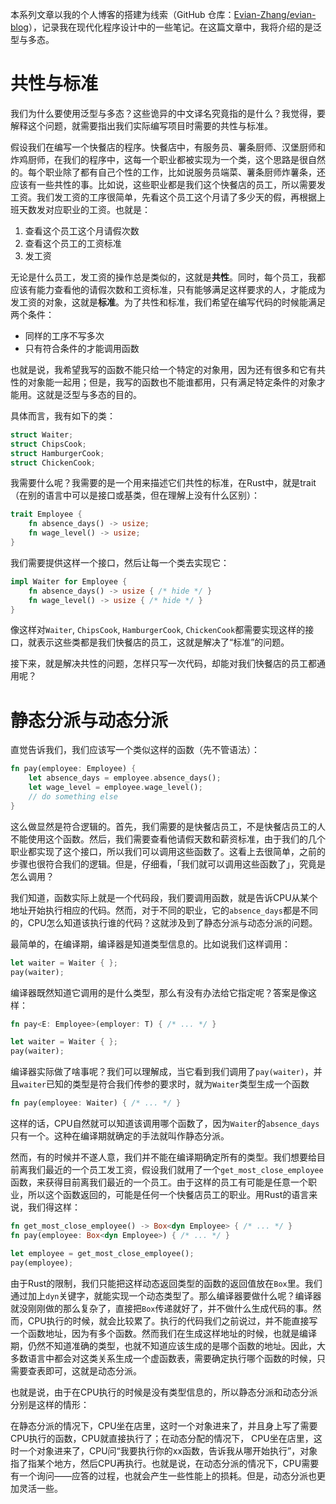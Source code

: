 本系列文章以我的个人博客的搭建为线索（GitHub 仓库：[Evian-Zhang/evian-blog](https://github.com/Evian-Zhang/evian-blog)），记录我在现代化程序设计中的一些笔记。在这篇文章中，我将介绍的是泛型与多态。

# 共性与标准

我们为什么要使用泛型与多态？这些诡异的中文译名究竟指的是什么？我觉得，要解释这个问题，就需要指出我们实际编写项目时需要的共性与标准。

假设我们在编写一个快餐店的程序。快餐店中，有服务员、薯条厨师、汉堡厨师和炸鸡厨师，在我们的程序中，这每一个职业都被实现为一个类，这个思路是很自然的。每个职业除了都有自己个性的工作，比如说服务员端菜、薯条厨师炸薯条，还应该有一些共性的事。比如说，这些职业都是我们这个快餐店的员工，所以需要发工资。我们发工资的工序很简单，先看这个员工这个月请了多少天的假，再根据上班天数发对应职业的工资。也就是：

1. 查看这个员工这个月请假次数
2. 查看这个员工的工资标准
3. 发工资

无论是什么员工，发工资的操作总是类似的，这就是**共性**。同时，每个员工，我都应该有能力查看他的请假次数和工资标准，只有能够满足这样要求的人，才能成为发工资的对象，这就是**标准**。为了共性和标准，我们希望在编写代码的时候能满足两个条件：

* 同样的工序不写多次
* 只有符合条件的才能调用函数

也就是说，我希望我写的函数不能只给一个特定的对象用，因为还有很多和它有共性的对象能一起用；但是，我写的函数也不能谁都用，只有满足特定条件的对象才能用。这就是泛型与多态的目的。

具体而言，我有如下的类：

```rust
struct Waiter;
struct ChipsCook;
struct HamburgerCook;
struct ChickenCook;
```

我需要什么呢？我需要的是一个用来描述它们共性的标准，在Rust中，就是trait（在别的语言中可以是接口或基类，但在理解上没有什么区别）：

```rust
trait Employee {
    fn absence_days() -> usize;
    fn wage_level() -> usize;
}
```

我们需要提供这样一个接口，然后让每一个类去实现它：

```rust
impl Waiter for Employee {
    fn absence_days() -> usize { /* hide */ }
    fn wage_level() -> usize { /* hide */ }
}
```

像这样对`Waiter`, `ChipsCook`, `HamburgerCook`, `ChickenCook`都需要实现这样的接口，就表示这些类都是我们快餐店的员工，这就是解决了“标准”的问题。

接下来，就是解决共性的问题，怎样只写一次代码，却能对我们快餐店的员工都通用呢？

# 静态分派与动态分派

直觉告诉我们，我们应该写一个类似这样的函数（先不管语法）：

```rust
fn pay(employee: Employee) {
    let absence_days = employee.absence_days();
    let wage_level = employee.wage_level();
    // do something else
}
```

这么做显然是符合逻辑的。首先，我们需要的是快餐店员工，不是快餐店员工的人不能使用这个函数。然后，我们需要查看他请假天数和薪资标准，由于我们的几个职业都实现了这个接口，所以我们可以调用这些函数了。这看上去很简单，之前的步骤也很符合我们的逻辑。但是，仔细看，「我们就可以调用这些函数了」，究竟是怎么调用？

我们知道，函数实际上就是一个代码段，我们要调用函数，就是告诉CPU从某个地址开始执行相应的代码。然而，对于不同的职业，它的`absence_days`都是不同的，CPU怎么知道该执行谁的代码？这就涉及到了静态分派与动态分派的问题。

最简单的，在编译期，编译器是知道类型信息的。比如说我们这样调用：

```rust
let waiter = Waiter { };
pay(waiter);
```

编译器既然知道它调用的是什么类型，那么有没有办法给它指定呢？答案是像这样：

```rust
fn pay<E: Employee>(employer: T) { /* ... */ }

let waiter = Waiter { };
pay(waiter);
```

编译器实际做了啥事呢？我们可以理解成，当它看到我们调用了`pay(waiter)`，并且`waiter`已知的类型是符合我们传参的要求时，就为`Waiter`类型生成一个函数

```rust
fn pay(employee: Waiter) { /* ... */ }
```

这样的话，CPU自然就可以知道该调用哪个函数了，因为`Waiter`的`absence_days`只有一个。这种在编译期就确定的手法就叫作静态分派。

然而，有的时候并不遂人意，我们并不能在编译期确定所有的类型。我们想要给目前离我们最近的一个员工发工资，假设我们就用了一个`get_most_close_employee`函数，来获得目前离我们最近的一个员工。由于这样的员工有可能是任意一个职业，所以这个函数返回的，可能是任何一个快餐店员工的职业。用Rust的语言来说，我们得这样：

```rust
fn get_most_close_employee() -> Box<dyn Employee> { /* ... */ }
fn pay(employee: Box<dyn Employee>) { /* ... */ }

let employee = get_most_close_employee();
pay(employee);
```

由于Rust的限制，我们只能把这样动态返回类型的函数的返回值放在`Box`里。我们通过加上`dyn`关键字，就能实现一个动态类型了。那么编译器要做什么呢？编译器就没刚刚做的那么复杂了，直接把`Box`传递就好了，并不做什么生成代码的事。然而，CPU执行的时候，就会比较累了。执行的代码我们之前说过，并不能直接写一个函数地址，因为有多个函数。然而我们在生成这样地址的时候，也就是编译期，仍然不知道准确的类型，也就不知道应该生成的是哪个函数的地址。因此，大多数语言中都会对这类关系生成一个虚函数表，需要确定执行哪个函数的时候，只需要查表即可，这就是动态分派。

也就是说，由于在CPU执行的时候是没有类型信息的，所以静态分派和动态分派分别是这样的情形：

在静态分派的情况下，CPU坐在店里，这时一个对象进来了，并且身上写了需要CPU执行的函数，CPU就直接执行了；在动态分配的情况下， CPU坐在店里，这时一个对象进来了，CPU问“我要执行你的xx函数，告诉我从哪开始执行”，对象指了指某个地方，然后CPU再执行。也就是说，在动态分派的情况下，CPU需要有一个询问——应答的过程，也就会产生一些性能上的损耗。但是，动态分派也更加灵活一些。